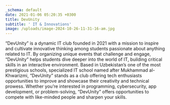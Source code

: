 ```yaml
---
_schema: default
date: 2021-01-06 05:20:35 +0300
title: DevUnity
subtitle: ' IT & Innovations'
image: /uploads/image-2024-10-26-11-31-16-am.jpg
---
```

“DevUnity” is a dynamic IT club founded in 2021 with a mission to inspire and cultivate innovative thinking among students passionate about anything related to IT. By organizing unique events that challenge and engage, “DevUnity” helps students dive deeper into the world of IT, building critical skills in an interactive environment. Based in Uzbekistan’s one of the most prestigious schools, specialized IT school named after Mukhammad al-Khwarizmi, “DevUnity” stands as a club offering tech enthusiasts opportunities to improve and showcase their creativity and technical prowess. Whether you’re interested in programming, cybersecurity, app development, or problem-solving, “DevUnity” offers opportunities to compete with like-minded people and sharpen your skills.

&nbsp;
